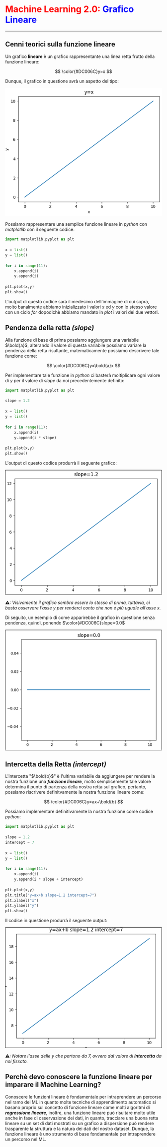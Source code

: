 # <span style="color:red;">Machine Learning 2.0:</span> <span style="color:blue;">Grafico Lineare</span>
___
## Cenni teorici sulla funzione lineare
Un grafico **lineare** è un grafico rappresentante una linea retta frutto della funzione lineare: 

$$
\color{#DC006C}y=x
$$

Dunque, il grafico in questione avrà un aspetto del tipo:

![funzione lineare y=x](image/linear_graph.png)

Possiamo rappresentare una semplice funzione lineare in *python* con *matplotlib* con il seguente codice:

```python
import matplotlib.pyplot as plt

x = list()
y = list()

for i in range(11):
    x.append(i)
    y.append(i)

plt.plot(x,y)
plt.show()
```

L'output di questo codice sarà il medesimo dell'immagine di cui sopra, molto banalmente abbiamo inizializzato i valori $x$ ed $y$ con lo stesso valore con un ciclo *for* dopodichè abbiamo mandato in *plot* i valori dei due vettori.

## Pendenza della retta *(slope)*
Alla funzione di base di prima possiamo aggiungere una variabile $\bold{a}$, alterando il valore di questa variabile possiamo variare la pendenza della retta risultante, matematicamente possiamo descrivere tale funzione come: 

$$
\color{#DC006C}y=\bold{a}x
$$

Per implementare tale funzione in *python* ci basterà moltiplicare ogni valore di $y$ per il valore di *slope* da noi precedentemente definito:

```python
import matplotlib.pyplot as plt

slope = 1.2

x = list()
y = list()

for i in range(11):
    x.append(i)
    y.append(i * slope)

plt.plot(x,y)
plt.show()
```

L'output di questo codice produrrà il seguente grafico:

![grafico lineare con slope fissato](image/linear_graph_with_slope.png)

⚠: *Visivamente il grafico sembra essere lo stesso di prima, tuttavia, ci basta osservare l'asse $y$ per renderci conto che non è più uguale all'asse $x$.*

Di seguito, un esempio di come apparirebbe il grafico in questione senza pendenza, quindi, ponendo $\color{#DC006C}slope=0.0$

![funzione lineare senza pendenza](image/no_slope.png)

## Intercetta della Retta *(intercept)*
L'intercetta "$\bold{b}$" è l'ultima variabile da aggiungere per rendere la nostra funzione una ***funzione lineare***, molto semplicemente tale valore determina il punto di partenza della nostra retta sul grafico, pertanto, possiamo riscrivere definitvamente la nostra funzione lineare come:

$$
\color{#DC006C}y=ax+\bold{b}
$$

Possiamo implementare definitivamente la nostra funzione come codice *python*:

```python
import matplotlib.pyplot as plt

slope = 1.2
intercept = 7

x = list()
y = list()

for i in range(11):
    x.append(i)
    y.append(i * slope + intercept)

plt.plot(x,y)
plt.title("y=ax+b slope=1.2 intercept=7")
plt.xlabel("x")
plt.ylabel("y")
plt.show()
```

Il codice in questione produrrà il seguente output:

![funzione lineare completa](image/complete_linear_graph.png)

⚠: *Notare l'asse delle $y$ che partono da $7$, ovvero dal valore di ***intercetta*** da noi fissato.*

## Perchè devo conoscere la funzione lineare per imparare il Machine Learning?

Conoscere le funzioni lineare è fondamentale per intraprendere un percorso nel ramo del ML in quanto molte tecniche di apprendimento automatico si basano proprio sul concetto di funzione lineare come molti algoritmi di ***regressione lineare***, inoltre, una funzione lineare può risultare molto utile anche in fase di osservazione dei dati, in quanto, tracciare una buona retta lineare su un set di dati mostrati su un grafico a dispersione può rendere trasparente la struttura e la natura dei dati del nostro dataset.
Dunque, la funzione lineare è uno strumento di base fondamentale per intraprendere un percorso nel ML.